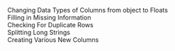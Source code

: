 Changing Data Types of Columns from object to Floats<br>
Filling in Missing Information<br>
Checking For Duplicate Rows<br>
Splitting Long Strings<br>
Creating Various New Columns<br>
